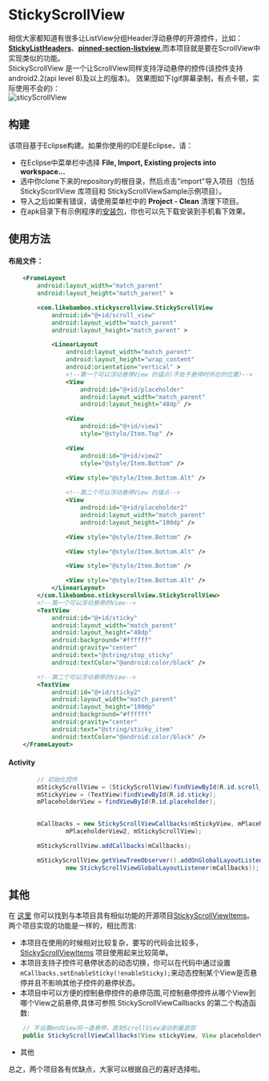 StickyScrollView
========================
相信大家都知道有很多让ListView分组Header浮动悬停的开源控件，比如：**[StickyListHeaders](https://github.com/emilsjolander/StickyListHeaders)**、**[pinned-section-listview](https://github.com/beworker/pinned-section-listview)**,而本项目就是要在ScrollView中实现类似的功能。  
StickyScrollView 是一个让ScrollView同样支持浮动悬停的控件(该控件支持android2.2(api level 8)及以上的版本)。
效果图如下(gif屏幕录制，有点卡顿，实际使用不会的)：  
![sticyScrollView](https://raw.github.com/likebamboo/StickyScrollView/master/ScreenCapture/screen.gif)

构建
----
该项目基于Eclipse构建。如果你使用的IDE是Eclipse，请：
* 在Eclipse中菜单栏中选择 **File, Import, Existing projects into workspace...**
* 选中你clone下来的repository的根目录，然后点击"import"导入项目（包括StickyScorllView 库项目和 StickyScrollViewSample示例项目）。
* 导入之后如果有错误，请使用菜单栏中的 **Project - Clean** 清理下项目。
* 在apk目录下有示例程序的[安装包](https://github.com/likebamboo/StickyScrollView/tree/master/apk)，你也可以先下载安装到手机看下效果。

使用方法
---------

#### 布局文件： 

``` xml
    <FrameLayout
        android:layout_width="match_parent"
        android:layout_height="match_parent" >

        <com.likebamboo.stickyscrollview.StickyScrollView
            android:id="@+id/scroll_view"
            android:layout_width="match_parent"
            android:layout_height="match_parent" >

            <LinearLayout
                android:layout_width="match_parent"
                android:layout_height="wrap_content"
                android:orientation="vertical" >
                <!--第一个可以浮动悬停View 的锚点(不处于悬停时所在的位置)-->
                <View
                    android:id="@+id/placeholder"
                    android:layout_width="match_parent"
                    android:layout_height="48dp" />

                <View
                    android:id="@+id/view1"
                    style="@style/Item.Top" />

                <View
                    android:id="@+id/view2"
                    style="@style/Item.Bottom" />

                <View style="@style/Item.Bottom.Alt" />
                
                <!--第二个可以浮动悬停View 的锚点-->
                <View
                    android:id="@+id/placeholder2"
                    android:layout_width="match_parent"
                    android:layout_height="100dp" />

                <View style="@style/Item.Bottom" />

                <View style="@style/Item.Bottom.Alt" />

                <View style="@style/Item.Bottom" />

                <View style="@style/Item.Bottom.Alt" />
            </LinearLayout>
        </com.likebamboo.stickyscrollview.StickyScrollView>
        <!--第一个可以浮动悬停的View-->
        <TextView
            android:id="@+id/sticky"
            android:layout_width="match_parent"
            android:layout_height="48dp"
            android:background="#ffffff"
            android:gravity="center"
            android:text="@string/stop_sticky"
            android:textColor="@android:color/black" />

        <!--第二个可以浮动悬停的View-->
        <TextView
            android:id="@+id/sticky2"
            android:layout_width="match_parent"
            android:layout_height="100dp"
            android:background="#ffffff"
            android:gravity="center"
            android:text="@string/sticky_item"
            android:textColor="@android:color/black" />
    </FrameLayout>
```


#### Activity
  
``` java
        // 初始化控件
        mStickyScrollView = (StickyScrollView)findViewById(R.id.scroll_view);
        mStickyView = (TextView)findViewById(R.id.sticky);
        mPlaceholderView = findViewById(R.id.placeholder);

        
        mCallbacks = new StickyScrollViewCallbacks(mStickyView, mPlaceholderView,
                mPlaceholderView2, mStickyScrollView);

        mStickyScrollView.addCallbacks(mCallbacks);

        mStickyScrollView.getViewTreeObserver().addOnGlobalLayoutListener(
                new StickyScrollViewGlobalLayoutListener(mCallbacks));

```  

其他
------
在 [这里](https://github.com/emilsjolander/StickyScrollViewItems) 你可以找到与本项目具有相似功能的开源项目[StickyScrollViewItems](https://github.com/emilsjolander/StickyScrollViewItems)。  
两个项目实现的功能是一样的，相比而言:  
* 本项目在使用的时候相对比较复杂，要写的代码会比较多，[StickyScrollViewItems](https://github.com/emilsjolander/StickyScrollViewItems) 项目使用起来比较简单。
* 本项目支持子控件可悬停状态的动态切换，你可以在代码中通过设置``mCallbacks.setEnableSticky(!enableSticky);``来动态控制某个View是否悬停并且不影响其他子控件的悬停状态。  
* 本项目中可以方便的控制悬停控件的悬停范围,可控制悬停控件从哪个View到哪个View之前悬停,具体可参照 StickyScrollViewCallbacks 的第二个构造函数:
``` java  
    // 不设置endView将一直悬停，直到ScrollView滚动到最底部
    public StickyScrollViewCallbacks(View stickyView, View placeholderView, View endView,StickyScrollView observableScrollView) 
```
* 其他 

总之，两个项目各有优缺点，大家可以根据自己的喜好选择啦。
